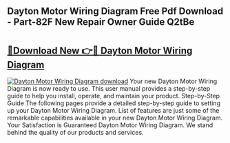 ## Dayton Motor Wiring Diagram Free Pdf Download - Part-82F New Repair Owner Guide Q2tBe

# <h2><a href="http://dfquv1.blite.top/?on=Dayton+Motor+Wiring+Diagram">🔗Download New 👉🔴 Dayton Motor Wiring Diagram</a></h2>

[![Dayton Motor Wiring Diagram download](https://i.imgur.com/lujVjoI.png)](http://dfquv1.blite.top/?on=Dayton+Motor+Wiring+Diagram)
Your new Dayton Motor Wiring Diagram is now ready to use. This user manual provides a step-by-step guide to help you install, operate, and maintain your product. Step-by-Step Guide The following pages provide a detailed step-by-step guide to setting up your Dayton Motor Wiring Diagram. List of features are just some of the remarkable capabilities available in your new Dayton Motor Wiring Diagram. Your Satisfaction is Guaranteed Dayton Motor Wiring Diagram. We stand behind the quality of our products and services.
